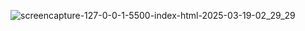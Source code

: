 ![screencapture-127-0-0-1-5500-index-html-2025-03-19-02_29_29](https://github.com/user-attachments/assets/6ce7da88-c178-4c58-adcf-c22d33dfb41d)
